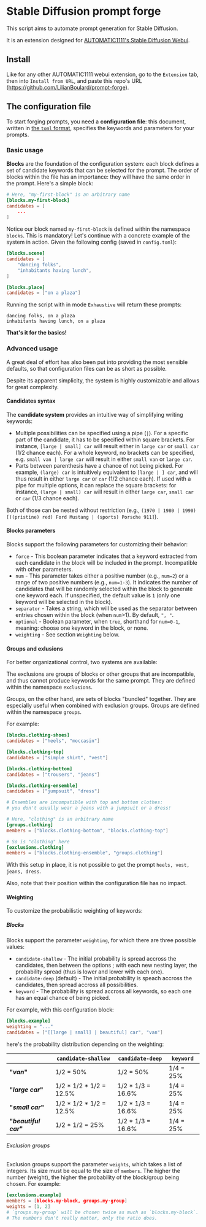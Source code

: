 # Stable Diffusion prompt forge

This script aims to automate prompt generation for Stable Diffusion.

It is an extension designed for [AUTOMATIC1111's Stable Diffusion Webui](https://github.com/AUTOMATIC1111/stable-diffusion-webui).

## Install

Like for any other AUTOMATIC1111 webui extension, go to the `Extension` tab, then into `Install from URL`, and paste this repo's URL (https://github.com/LilianBoulard/prompt-forge).

## The configuration file

To start forging prompts, you need a **configuration file**: this document, written in [the `toml` format](https://toml.io/), specifies the keywords and parameters for your prompts.

### Basic usage

**Blocks** are the foundation of the configuration system: each block defines a set of candidate keywords that can be selected for the prompt.
The order of blocks within the file has an importance: they will have the same order in the prompt.
Here's a simple block:

```toml
# Here, "my-first-block" is an arbitrary name
[blocks.my-first-block]
candidates = [
    ...
]
```

Notice our block named `my-first-block` is defined within the namespace `blocks`. This is mandatory!
Let's continue with a concrete example of the system in action. Given the following config (saved in `config.toml`):

```toml
[blocks.scene]
candidates = [
    "dancing folks",
    "inhabitants having lunch",
]

[blocks.place]
candidates = ["on a plaza"]
```

Running the script with in mode `Exhaustive` will return these prompts:

```
dancing folks, on a plaza
inhabitants having lunch, on a plaza
```

**That's it for the basics!**

### Advanced usage

A great deal of effort has also been put into providing the most sensible defaults, so that configuration files can be as short as possible.

Despite its apparent simplicity, the system is highly customizable and allows for great complexity.

#### Candidates syntax

The **candidate system** provides an intuitive way of simplifying writing keywords:
- Multiple possibilities can be specified using a pipe (` | `). For a specific part of the candidate, it has to be specified within square brackets. For instance, `[large | small] car` will result either in `large car` or `small car` (1/2 chance each). For a whole keyword, no brackets can be specified, e.g. `small van | large car` will result in either `small van` or `large car`. 
- Parts between parenthesis have a chance of not being picked. For example, `(large) car` is intuitively equivalent to `[large | ] car`, and will thus result in either `large car` or `car` (1/2 chance each). If used with a pipe for multiple options, it can replace the square brackets: for instance, `(large | small) car` will result in either `large car`, `small car` or `car` (1/3 chance each).

Both of those can be nested without restriction (e.g., `(1970 | 1980 | 1990) [((pristine) red) Ford Mustang | (sports) Porsche 911]`).

#### Blocks parameters

Blocks support the following parameters for customizing their behavior:
- `force` - This boolean parameter indicates that a keyword extracted from each candidate in the block will be included in the prompt. Incompatible with other parameters.
- `num` - This parameter takes either a positive number (e.g., `num=2`) or a range of two positive numbers (e.g., `num=1-3`). It indicates the number of candidates that will be randomly selected within the block to generate one keyword each. If unspecified, the default value is `1` (only one keyword will be selected in the block).
- `separator` - Takes a string, which will be used as the separator between entries chosen within the block (when `num`>1). By default, `", "`.
- `optional` - Boolean parameter, when `true`, shorthand for `num=0-1`, meaning: choose one keyword in the block, or none.
- `weighting` - See section `Weighting` below.

#### Groups and exlusions

For better organizational control, two systems are available:

The exclusions are groups of blocks or other groups that are incompatible, and thus cannot produce keywords for the same prompt.
They are defined within the namespace `exclusions`.

Groups, on the other hand, are sets of blocks "bundled" together. They are especially useful when combined with exclusion groups. Groups are defined within the namespace `groups`.

For example:

```toml
[blocks.clothing-shoes]
candidates = ["heels", "moccasin"]

[blocks.clothing-top]
candidates = ["simple shirt", "vest"]

[blocks.clothing-bottom]
candidates = ["trousers", "jeans"]

[blocks.clothing-ensemble]
candidates = ["jumpsuit", "dress"]

# Ensembles are incompatible with top and bottom clothes:
# you don't usually wear a jeans with a jumpsuit or a dress!

# Here, "clothing" is an arbitrary name
[groups.clothing]
members = ["blocks.clothing-bottom", "blocks.clothing-top"]

# So is "clothing" here
[exclusions.clothing]
members = ["blocks.clothing-ensemble", "groups.clothing"]
```

With this setup in place, it is not possible to get the prompt `heels, vest, jeans, dress`.

Also, note that their position within the configuration file has no impact.

#### Weighting

To customize the probabilistic weighting of keywords:

##### Blocks

Blocks support the parameter `weighting`, for which there are three possible values:
- `candidate-shallow` - The initial probability is spread accross the candidates, then between the options ; with each new nesting layer, the probability spread (thus is lower and lower with each one).
- `candidate-deep` (default) - The initial probability is speach accross the candidates, then spread accross all possibilities.
- `keyword` - The probability is spread accross all keywords, so each one has an equal chance of being picked.

For example, with this configuration block:

```toml
[blocks.example]
weighting = "..."
candidates = ["[[large | small] | beautiful] car", "van"]
```

here's the probability distribution depending on the weighting:

| | `candidate-shallow` | `candidate-deep` | `keyword` |
| --- | --- | --- | --- |
| **"*van*"** | 1/2 = 50% | 1/2 = 50% | 1/4 = 25% |
| **"*large car*"** | 1/2 * 1/2 * 1/2 = 12.5% | 1/2 * 1/3 = 16.6% | 1/4 = 25% |
| **"*small car*"** | 1/2 * 1/2 * 1/2 = 12.5% | 1/2 * 1/3 = 16.6% | 1/4 = 25% |
| **"*beautiful car*"** | 1/2 * 1/2 = 25% | 1/2 * 1/3 = 16.6% | 1/4 = 25% |

###### Exclusion groups

Exclusion groups support the parameter `weights`, which takes a list of integers. Its size must be equal to the size of `members`.
The higher the number (weight), the higher the probability of the block/group being chosen. For example:

```toml
[exclusions.example]
members = [blocks.my-block, groups.my-group]
weights = [1, 2]
# `groups.my-group` will be chosen twice as much as `blocks.my-block`.
# The numbers don't really matter, only the ratio does.
```
